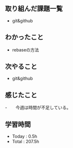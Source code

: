 ## 取り組んだ課題一覧
- git&github
## わかったこと
- rebaseの方法
## 次やること
- git&github
## 感じたこと
-　　今週は時間が不足している。
## 学習時間
- Today : 0.5h
- Total : 207.5h
